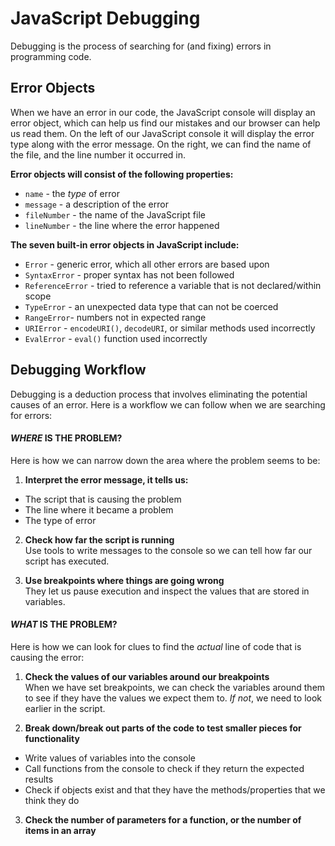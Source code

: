 # JavaScript Debugging 
Debugging is the process of searching for (and fixing) errors in programming code.

## Error Objects
When we have an error in our code, the JavaScript console will display an error object, which can help us find our mistakes and our browser can help us read them. On the left of our JavaScript console it will display the error type along with the error message. On the right, we can find the name of the file, and the line number it occurred in.

**Error objects will consist of the following properties:**
* `name` - the *type* of error
* `message` - a description of the error
* `fileNumber` - the name of the JavaScript file
* `lineNumber` - the line where the error happened

**The seven built-in error objects in JavaScript include:**
* `Error` - generic error, which all other errors are based upon
* `SyntaxError` - proper syntax has not been followed
* `ReferenceError` - tried to reference a variable that is not declared/within scope
* `TypeError` - an unexpected data type that can not be coerced
* `RangeError`- numbers not in expected range
* `URIError` - `encodeURI()`, `decodeURI`, or similar methods used incorrectly
* `EvalError` - `eval()` function used incorrectly 

## Debugging Workflow
Debugging is a deduction process that involves eliminating the potential causes of an error. Here is a workflow we can follow when we are searching for errors:

#### *WHERE* IS THE PROBLEM? 
Here is how we can narrow down the area where the problem seems to be:

1. **Interpret the error message, it tells us:**
* The script that is causing the problem
* The line where it became a problem
* The type of error

2. **Check how far the script is running** <br />
Use tools to write messages to the console so we can tell how far our script has executed.

3. **Use breakpoints where things are going wrong** <br />
They let us pause execution and inspect the values that are stored in variables.

#### *WHAT* IS THE PROBLEM?
Here is how we can look for clues to find the *actual* line of code that is causing the error:

1. **Check the values of our variables around our breakpoints** <br />
When we have set breakpoints, we can check the variables around them to see if they have the values we expect them to. *If not*, we need to look earlier in the script.

2. **Break down/break out parts of the code to test smaller pieces for functionality**
* Write values of variables into the console
* Call functions from the console to check if they return the expected results
* Check if objects exist and that they have the methods/properties that we think they do

3. **Check the number of parameters for a function, or the number of items in an array**



